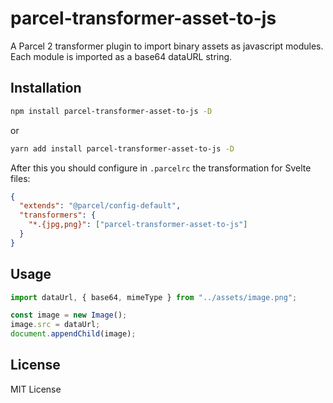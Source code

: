 # parcel-transformer-asset-to-js

A Parcel 2 transformer plugin to import binary assets as javascript modules.  
Each module is imported as a base64 dataURL string.

## Installation

```bash
npm install parcel-transformer-asset-to-js -D
```
or
```bash
yarn add install parcel-transformer-asset-to-js -D
```

After this you should configure in `.parcelrc` the transformation for Svelte files:

```json
{
  "extends": "@parcel/config-default",
  "transformers": {
    "*.{jpg,png}": ["parcel-transformer-asset-to-js"]
  }
}
```

## Usage

```js
import dataUrl, { base64, mimeType } from "../assets/image.png";

const image = new Image();
image.src = dataUrl;
document.appendChild(image);
```

## License

MIT License
